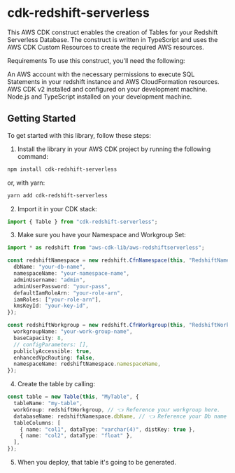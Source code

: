 # cdk-redshift-serverless

This AWS CDK construct enables the creation of Tables for your Redshift Serverless Database. The construct is written in TypeScript and uses the AWS CDK Custom Resources to create the required AWS resources.

Requirements To use this construct, you'll need the following:

An AWS account with the necessary permissions to execute SQL Statements in your redshift instance and AWS CloudFormation resources.
AWS CDK v2 installed and configured on your development machine.
Node.js and TypeScript installed on your development machine.

## Getting Started

To get started with this library, follow these steps:

1. Install the library in your AWS CDK project by running the following command:

```bash
npm install cdk-redshift-serverless
```

or, with yarn:

```bash
yarn add cdk-redshift-serverless
```

2. Import it in your CDK stack:

```ts
import { Table } from "cdk-redshift-serverless";
```

3. Make sure you have your Namespace and Workgroup Set:

```ts
import * as redshift from "aws-cdk-lib/aws-redshiftserverless";

const redshiftNamespace = new redshift.CfnNamespace(this, "RedshiftNamespace", {
  dbName: "your-db-name",
  namespaceName: "your-namespace-name",
  adminUsername: "admin",
  adminUserPassword: "your-pass",
  defaultIamRoleArn: "your-role-arn",
  iamRoles: ["your-role-arn"],
  kmsKeyId: "your-key-id",
});

const redshiftWorkgroup = new redshift.CfnWorkgroup(this, "RedshiftWorkgroup", {
  workgroupName: "your-work-group-name",
  baseCapacity: 8,
  // configParameters: [],
  publiclyAccessible: true,
  enhancedVpcRouting: false,
  namespaceName: redshiftNamespace.namespaceName,
});
```

4. Create the table by calling:

```ts
const table = new Table(this, "MyTable", {
  tableName: "my-table",
  workGroup: redshiftWorkgroup, // 👈 Reference your workgroup here.
  databaseName: redshiftNamespace.dbName, // 👈 Reference your Db name (from namespace) here.
  tableColumns: [
    { name: "col1", dataType: "varchar(4)", distKey: true },
    { name: "col2", dataType: "float" },
  ],
});
```

5. When you deploy, that table it's going to be generated.
